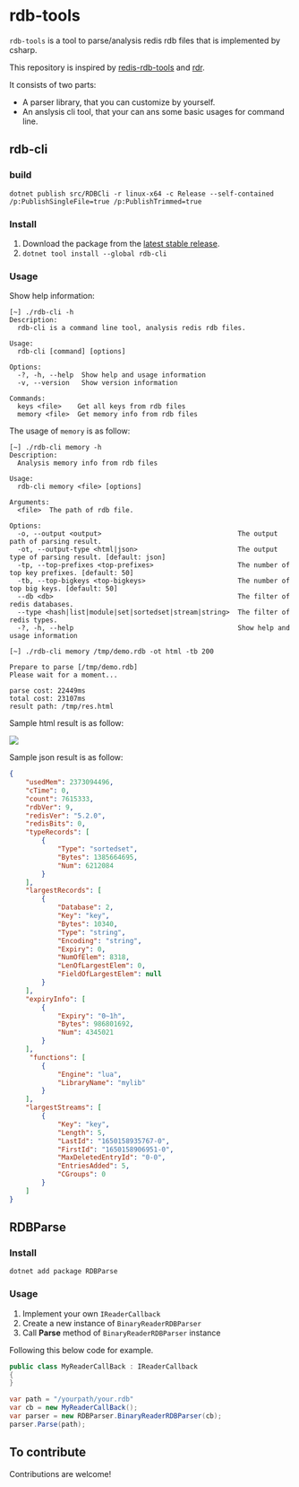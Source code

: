 # rdb-tools

`rdb-tools` is a tool to parse/analysis redis rdb files that is implemented by csharp.

This repository is inspired by [redis-rdb-tools](https://github.com/sripathikrishnan/redis-rdb-tools) and [rdr](https://github.com/xueqiu/rdr).

It consists of two parts:

- A parser library, that you can customize by yourself.
- An anslysis cli tool, that your can ans some basic usages for command line.

## rdb-cli

### build
```
dotnet publish src/RDBCli -r linux-x64 -c Release --self-contained /p:PublishSingleFile=true /p:PublishTrimmed=true 
```

### Install

1. Download the package from the [latest stable release](https://github.com/catcherwong/rdb-tools/releases).
2. `dotnet tool install --global rdb-cli`

### Usage

Show help information:

```
[~] ./rdb-cli -h      
Description:
  rdb-cli is a command line tool, analysis redis rdb files.

Usage:
  rdb-cli [command] [options]

Options:
  -?, -h, --help  Show help and usage information
  -v, --version   Show version information

Commands:
  keys <file>    Get all keys from rdb files
  memory <file>  Get memory info from rdb files
```

The usage of `memory` is as follow:

```
[~] ./rdb-cli memory -h
Description:
  Analysis memory info from rdb files

Usage:
  rdb-cli memory <file> [options]

Arguments:
  <file>  The path of rdb file.

Options:
  -o, --output <output>                                  The output path of parsing result.
  -ot, --output-type <html|json>                         The output type of parsing result. [default: json]
  -tp, --top-prefixes <top-prefixes>                     The number of top key prefixes. [default: 50]
  -tb, --top-bigkeys <top-bigkeys>                       The number of top big keys. [default: 50]
  --db <db>                                              The filter of redis databases.
  --type <hash|list|module|set|sortedset|stream|string>  The filter of redis types.
  -?, -h, --help                                         Show help and usage information
```

```
[~] ./rdb-cli memory /tmp/demo.rdb -ot html -tb 200

Prepare to parse [/tmp/demo.rdb]
Please wait for a moment...

parse cost: 22449ms
total cost: 23107ms
result path: /tmp/res.html
```

Sample html result is as follow:

![](./static/memsample.png)

Sample json result is as follow:

```json
{
    "usedMem": 2373094496,
    "cTime": 0,
    "count": 7615333,
    "rdbVer": 9,
    "redisVer": "5.2.0",
    "redisBits": 0,
    "typeRecords": [
        {
            "Type": "sortedset",
            "Bytes": 1385664695,
            "Num": 6212084
        }
    ],
    "largestRecords": [
        {
            "Database": 2,
            "Key": "key",
            "Bytes": 10340,
            "Type": "string",
            "Encoding": "string",
            "Expiry": 0,
            "NumOfElem": 8318,
            "LenOfLargestElem": 0,
            "FieldOfLargestElem": null
        }
    ],
    "expiryInfo": [
        {
            "Expiry": "0~1h",
            "Bytes": 986801692,
            "Num": 4345021
        }
    ],
     "functions": [
        {
            "Engine": "lua",
            "LibraryName": "mylib"
        }
    ],
    "largestStreams": [
        {
            "Key": "key",
            "Length": 5,
            "LastId": "1650158935767-0",
            "FirstId": "1650158906951-0",
            "MaxDeletedEntryId": "0-0",
            "EntriesAdded": 5,
            "CGroups": 0
        }
    ]
}
````

## RDBParse

### Install

`dotnet add package RDBParse`

### Usage

1. Implement your own `IReaderCallback`
2. Create a new instance of `BinaryReaderRDBParser`
3. Call **Parse** method of `BinaryReaderRDBParser` instance


Following this below code for example.

```cs
public class MyReaderCallBack : IReaderCallback
{
}
```

```cs
var path = "/yourpath/your.rdb"
var cb = new MyReaderCallBack();
var parser = new RDBParser.BinaryReaderRDBParser(cb);
parser.Parse(path);
```

## To contribute

Contributions are welcome!